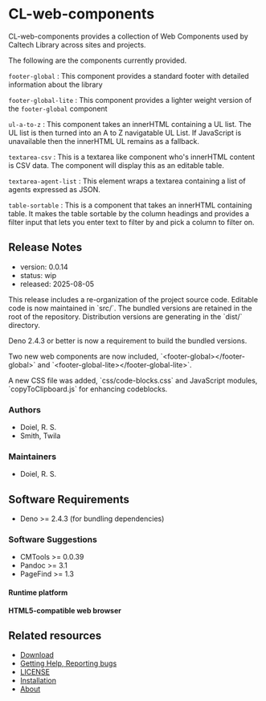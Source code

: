 

# CL-web-components

CL-web-components provides a collection of Web Components used by Caltech Library across sites and projects.

The following are the components currently provided.

`footer-global`
: This component provides a standard footer with detailed information about the library

`footer-global-lite`
: This component provides a lighter weight version of the `footer-global` component

`ul-a-to-z`
: This component takes an innerHTML containing a UL list. The UL list is then turned into an A to Z navigatable UL List. If JavaScript is unavailable then the innerHTML UL remains as a fallback.

`textarea-csv`
: This is a textarea like component who's innerHTML content is CSV data. The component will display this as an editable table. 

`textarea-agent-list`
: This element wraps a textarea containing a list of agents expressed as JSON. 

`table-sortable`
: This is a component that takes an innerHTML containing table. It makes the table sortable by the column headings and provides a filter input that lets you enter text to filter by and pick a column to filter on.

## Release Notes

- version: 0.0.14
- status: wip
- released: 2025-08-05

This release includes a re-organization of the project source code. Editable code is now maintained in &#x60;src/&#x60;.  The bundled versions
are retained in the root of the repository. Distribution versions are generating in the &#x60;dist/&#x60; directory.

Deno 2.4.3 or better is now a requirement to build the bundled versions.

Two new web components are now included, &#x60;&lt;footer-global&gt;&lt;/footer-global&gt;&#x60; and &#x60;&lt;footer-global-lite&gt;&lt;/footer-global-lite&gt;&#x60;.

A new CSS file was added, &#x60;css/code-blocks.css&#x60; and JavaScript modules, &#x60;copyToClipboard.js&#x60; for enhancing codeblocks.


### Authors

- Doiel, R. S.
- Smith, Twila



### Maintainers

- Doiel, R. S.

## Software Requirements

- Deno >= 2.4.3 (for bundling dependencies)

### Software Suggestions

- CMTools >= 0.0.39
- Pandoc >= 3.1
- PageFind >= 1.3

#### Runtime platform

**HTML5-compatible web browser**

## Related resources


- [Download](https://github.com/caltechlibrary/CL-web-components/releases)
- [Getting Help, Reporting bugs](https://github.com/caltechlibrary/CL-web-components/issues)
- [LICENSE](https://caltechlibrary.github.io/CL-web-components/LICENSE)
- [Installation](INSTALL.md)
- [About](about.md)

